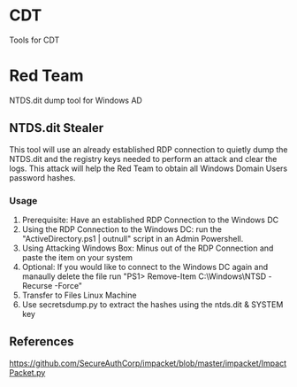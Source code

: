 # CDT
Tools for CDT

# Red Team
NTDS.dit dump tool for Windows AD

## NTDS.dit Stealer
This tool will use an already established RDP connection to quietly dump the NTDS.dit and the registry keys needed to perform an attack and clear the logs. This attack will help the Red Team to obtain all Windows Domain Users password hashes. 

### Usage
1. Prerequisite: Have an established RDP Connection to the Windows DC
2. Using the RDP Connection to the Windows DC: run the "ActiveDirectory.ps1 | outnull" script in an Admin Powershell.
4. Using Attacking Windows Box: Minus out of the RDP Connection and paste the item on your system
5. Optional: If you would like to connect to the Windows DC again and manaully delete the file run "PS1> Remove-Item C:\Windows\NTSD -Recurse -Force"
6. Transfer to Files Linux Machine 
7. Use secretsdump.py to extract the hashes using the ntds.dit & SYSTEM key

## References
https://github.com/SecureAuthCorp/impacket/blob/master/impacket/ImpactPacket.py
